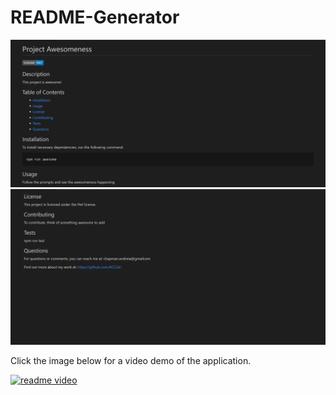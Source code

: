 # README-Generator



<img src="assets/2020-08-13.png">
<img src="assets/2020-08-13 (1).png">


Click the image below for a video demo of the application.

[![readme video](http://img.youtube.com/vi/yu4gpZa-LlQ/0.jpg)](http://www.youtube.com/watch?v=yu4gpZa-LlQ "Readme demo")



 
